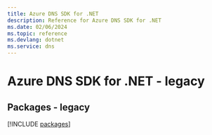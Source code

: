 ```yaml
---
title: Azure DNS SDK for .NET
description: Reference for Azure DNS SDK for .NET
ms.date: 02/06/2024
ms.topic: reference
ms.devlang: dotnet
ms.service: dns
---
```

# Azure DNS SDK for .NET - legacy
## Packages - legacy
[!INCLUDE [packages](dns-index.md)]